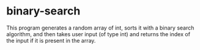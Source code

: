 # binary-search

This program generates a random array of int, sorts it with a binary search algorithm, and then takes user input (of type int) and returns the index of the input if it is present in the array.
